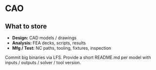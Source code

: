 # CAO

## What to store

- **Design:** CAD models / drawings
- **Analysis:** FEA decks, scripts, results
- **Mfg / Test:** NC paths, tooling, fixtures, inspection

Commit big binaries via LFS. Provide a short README.md per model with inputs / outputs / solver / tool version.
